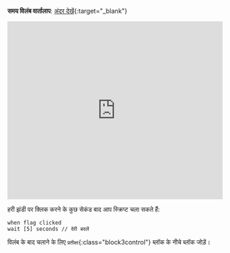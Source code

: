 **समय विलंब वार्तालाप**: [अंदर देखें](https://scratch.mit.edu/projects/499336065/editor){:target="_blank"}

<div class="scratch-preview">
  <iframe allowtransparency="true" width="485" height="402" src="https://scratch.mit.edu/projects/embed/499336065/?autostart=false" frameborder="0"></iframe>
</div>

हरी झंडी पर क्लिक करने के कुछ सेकंड बाद आप स्क्रिप्ट चला सकते हैं:

```blocks3
when flag clicked
wait [5] seconds // देरी बदलें
```

विलंब के बाद चलाने के लिए `प्रतीक्षा`{:class="block3control"} ब्लॉक के नीचे ब्लॉक जोड़ें।